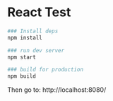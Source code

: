 # React Test

```bash
### Install deps
npm install

### run dev server
npm start

### build for production
npm build
```
Then go to: http://localhost:8080/
